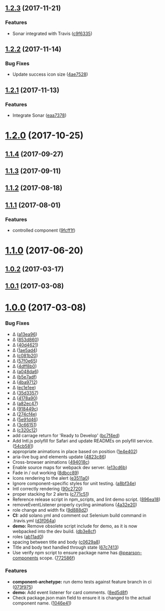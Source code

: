 <a name="1.2.3"></a>
## [1.2.3](https://github.com/Pearson-Higher-Ed/alerts/compare/v1.2.2...v1.2.3) (2017-11-21)


### Features

* Sonar integrated with Travis ([c9f6335](https://github.com/Pearson-Higher-Ed/alerts/commit/c9f6335))



<a name="1.2.2"></a>
## [1.2.2](https://github.com/Pearson-Higher-Ed/alerts/compare/v1.2.1...v1.2.2) (2017-11-14)


### Bug Fixes

* Update success icon size ([4ae7528](https://github.com/Pearson-Higher-Ed/alerts/commit/4ae7528))



<a name="1.2.1"></a>
## [1.2.1](https://github.com/Pearson-Higher-Ed/alerts/compare/v1.2.0...v1.2.1) (2017-11-13)


### Features

* Integrate Sonar ([eaa7378](https://github.com/Pearson-Higher-Ed/alerts/commit/eaa7378))



<a name="1.2.0"></a>
# [1.2.0](https://github.com/Pearson-Higher-Ed/alerts/compare/v1.1.4...v1.2.0) (2017-10-25)



<a name="1.1.4"></a>
## [1.1.4](https://github.com/Pearson-Higher-Ed/alerts/compare/v1.1.3...v1.1.4) (2017-09-27)



<a name="1.1.3"></a>
## [1.1.3](https://github.com/Pearson-Higher-Ed/alerts/compare/v1.1.2...v1.1.3) (2017-09-11)



<a name="1.1.2"></a>
## [1.1.2](https://github.com/Pearson-Higher-Ed/alerts/compare/v1.1.1...v1.1.2) (2017-08-18)



<a name="1.1.1"></a>
## [1.1.1](https://github.com/Pearson-Higher-Ed/alerts/compare/v1.1.0...v1.1.1) (2017-08-01)


### Features

* controlled component ([9fcff1f](https://github.com/Pearson-Higher-Ed/alerts/commit/9fcff1f))



<a name="1.1.0"></a>
# [1.1.0](https://github.com/Pearson-Higher-Ed/alerts/compare/v1.0.2...v1.1.0) (2017-06-20)



<a name="1.0.2"></a>
## [1.0.2](https://github.com/Pearson-Higher-Ed/alerts/compare/v1.0.1...v1.0.2) (2017-03-17)



<a name="1.0.1"></a>
## [1.0.1](https://github.com/Pearson-Higher-Ed/alerts/compare/v1.0.0...v1.0.1) (2017-03-08)



<a name="1.0.0"></a>
# [1.0.0](https://github.com/Pearson-Higher-Ed/alerts/compare/896ea18...v1.0.0) (2017-03-08)


### Bug Fixes

* ∆ ([a13ea96](https://github.com/Pearson-Higher-Ed/alerts/commit/a13ea96))
* ∆ ([853d860](https://github.com/Pearson-Higher-Ed/alerts/commit/853d860))
* ∆ ([40d4621](https://github.com/Pearson-Higher-Ed/alerts/commit/40d4621))
* ∆ ([1ae5ad4](https://github.com/Pearson-Higher-Ed/alerts/commit/1ae5ad4))
* ∆ ([c081b20](https://github.com/Pearson-Higher-Ed/alerts/commit/c081b20))
* ∆ ([57f0e65](https://github.com/Pearson-Higher-Ed/alerts/commit/57f0e65))
* ∆ ([4dff8b0](https://github.com/Pearson-Higher-Ed/alerts/commit/4dff8b0))
* ∆ ([a048da6](https://github.com/Pearson-Higher-Ed/alerts/commit/a048da6))
* ∆ ([b5e7adf](https://github.com/Pearson-Higher-Ed/alerts/commit/b5e7adf))
* ∆ ([4ba9712](https://github.com/Pearson-Higher-Ed/alerts/commit/4ba9712))
* ∆ ([ec1e1ee](https://github.com/Pearson-Higher-Ed/alerts/commit/ec1e1ee))
* ∆ ([35d3357](https://github.com/Pearson-Higher-Ed/alerts/commit/35d3357))
* ∆ ([4178a90](https://github.com/Pearson-Higher-Ed/alerts/commit/4178a90))
* ∆ ([a82ec47](https://github.com/Pearson-Higher-Ed/alerts/commit/a82ec47))
* ∆ ([918449c](https://github.com/Pearson-Higher-Ed/alerts/commit/918449c))
* ∆ ([274cf4e](https://github.com/Pearson-Higher-Ed/alerts/commit/274cf4e))
* ∆ ([5e91d46](https://github.com/Pearson-Higher-Ed/alerts/commit/5e91d46))
* ∆ ([3c66151](https://github.com/Pearson-Higher-Ed/alerts/commit/3c66151))
* ∆ ([c320c12](https://github.com/Pearson-Higher-Ed/alerts/commit/c320c12))
* add carrage return for 'Ready to Develop' ([bc7f4ed](https://github.com/Pearson-Higher-Ed/alerts/commit/bc7f4ed))
* Add Intl.js polyfill for Safari and update READMEs on polyfill service. ([54cb581](https://github.com/Pearson-Higher-Ed/alerts/commit/54cb581))
* appropriate animations in place based on position ([1e4e402](https://github.com/Pearson-Higher-Ed/alerts/commit/1e4e402))
* aria-live bug and elements update ([4823c86](https://github.com/Pearson-Higher-Ed/alerts/commit/4823c86))
* Cross-browser animations ([494018c](https://github.com/Pearson-Higher-Ed/alerts/commit/494018c))
* Enable source maps for webpack dev server. ([e13cd6b](https://github.com/Pearson-Higher-Ed/alerts/commit/e13cd6b))
* Fade in / out working ([8dbcc89](https://github.com/Pearson-Higher-Ed/alerts/commit/8dbcc89))
* Icons rendering to the alert ([e3511a0](https://github.com/Pearson-Higher-Ed/alerts/commit/e3511a0))
* Ignore component-specific styles for unit testing. ([a8bf34e](https://github.com/Pearson-Higher-Ed/alerts/commit/a8bf34e))
* Intl correctly rendering ([90c2720](https://github.com/Pearson-Higher-Ed/alerts/commit/90c2720))
* proper stacking for 2 alerts ([c771c51](https://github.com/Pearson-Higher-Ed/alerts/commit/c771c51))
* Reference release script in npm_scripts, and lint demo script. ([896ea18](https://github.com/Pearson-Higher-Ed/alerts/commit/896ea18))
* removeEventListener properly cycling animations ([4a32e20](https://github.com/Pearson-Higher-Ed/alerts/commit/4a32e20))
* role change and width fix ([9d888d2](https://github.com/Pearson-Higher-Ed/alerts/commit/9d888d2))
* **CI:** add solano.yml and comment out Selenium build command in .travis.yml ([d3f064a](https://github.com/Pearson-Higher-Ed/alerts/commit/d3f064a))
* **demo:** Remove obsolete script include for demo, as it is now webpacked into the dev build. ([db3e8cf](https://github.com/Pearson-Higher-Ed/alerts/commit/db3e8cf))
* roles ([ab11ad0](https://github.com/Pearson-Higher-Ed/alerts/commit/ab11ad0))
* spacing between title and body ([c0629a8](https://github.com/Pearson-Higher-Ed/alerts/commit/c0629a8))
* Title and body text handled through state ([67c7413](https://github.com/Pearson-Higher-Ed/alerts/commit/67c7413))
* Use verify npm script to ensure package name has [@pearson-components](https://github.com/pearson-components) scope. ([772586f](https://github.com/Pearson-Higher-Ed/alerts/commit/772586f))


### Features

* **component-archetype:** run demo tests against feature branch in ci ([073f975](https://github.com/Pearson-Higher-Ed/alerts/commit/073f975))
* **demo:** Add event listener for card comments. ([8ed5d8f](https://github.com/Pearson-Higher-Ed/alerts/commit/8ed5d8f))
* Check package.json main field to ensure it is changed to the actual component name. ([1046e41](https://github.com/Pearson-Higher-Ed/alerts/commit/1046e41))



